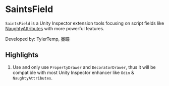 # SaintsField #

`SaintsField` is a Unity Inspector extension tools focusing on script fields like [NaughtyAttributes](https://github.com/dbrizov/NaughtyAttributes) with more powerful features.

Developed by: TylerTemp, 墨瞳

## Highlights ##

1.  Use and only use `PropertyDrawer` and `DecoratorDrawer`, thus it will be compatible with most Unity Inspector enhancer like `Odin` & `NaughtyAttributes`.

##
